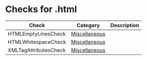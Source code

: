 # Checks for .html

Check | Category | Description
----- | -------- | -----------
HTMLEmptyLinesCheck | [Miscellaneous](miscellaneous_checks.markdown#miscellaneous-checks) | |
HTMLWhitespaceCheck | [Miscellaneous](miscellaneous_checks.markdown#miscellaneous-checks) | |
XMLTagAttributesCheck | [Miscellaneous](miscellaneous_checks.markdown#miscellaneous-checks) | |